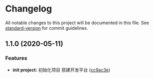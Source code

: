 # Changelog

All notable changes to this project will be documented in this file. See [standard-version](https://github.com/conventional-changelog/standard-version) for commit guidelines.

## 1.1.0 (2020-05-11)


### Features

* **init project:** 初始化项目 搭建开发平台 ([cc9ac3e](https://github.com/lo4396ve/the-blog/commit/cc9ac3e9809413b9cd6477b0200a2d6096a277dd))
